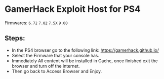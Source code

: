 # GamerHack Exploit Host for PS4
Firmwares: `6.72` `7.02` `7.5X` `9.00`

## Steps:

- In the PS4 browser go to the following link: https://gamerhack.github.io/
- Select the Firmware that your console has.
- Immediately All content will be installed in Cache, once finished exit the browser and turn off the internet.
- Then go back to Access Browser and Enjoy.
